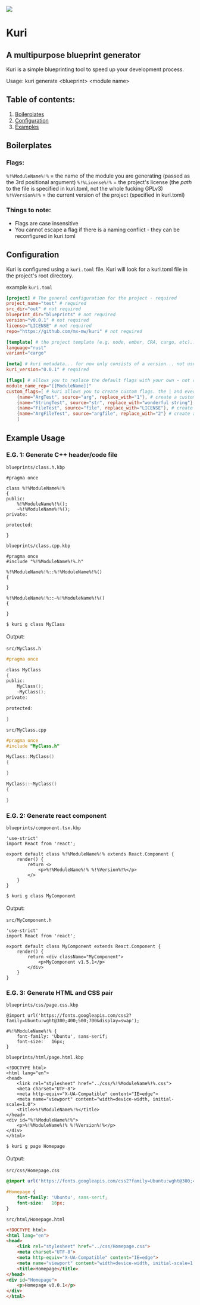 <img src="https://www.code-inspector.com/project/25868/status/svg"></img>
# Kuri
## A multipurpose blueprint generator
Kuri is a simple blueprinting tool to speed up your development process.

Usage: kuri generate \<blueprint> \<module name>

Table of contents:
------------------
1. [Boilerplates](#Boilerplates)
2. [Configuration](#Configuration)
3. [Examples](#Examples)

Boilerplates
------------

### Flags:
`%!%ModuleName%!%` = the name of the module you are generating (passed as the 3rd positional argument)
`%!%License%!%`    = the project's license (the *path* to the file is specified in kuri.toml, not the whole fucking GPLv3)
`%!%Version%!%`    = the current version of the project (specified in kuri.toml)

### Things to note:
- Flags are case insensitive
- You cannot escape a flag if there is a naming conflict - they can be reconfigured in kuri.toml


Configuration
-------------
Kuri is configured using a `kuri.toml` file. Kuri will look for a kuri.toml file in the project's root directory.<br>

example `kuri.toml`
```toml
[project] # The general configuration for the project - required
project_name="test" # required
src_dir="out" # not required
blueprint_dir="blueprints" # not required
version="v0.0.1" # not required
license="LICENSE" # not required
repo="https://github.com/mx-mw/kuri" # not required

[template] # the project template (e.g. node, ember, CRA, cargo, etc)... not used for now - not required
language="rust" 
variant="cargo"

[meta] # kuri metadata... for now only consists of a version... not used for now - required
kuri_version="0.0.1" # required

[flags] # allows you to replace the default flags with your own - not required
module_name_rep="[[ModuleName]]"
custom_flags=[ # kuri allows you to create custom flags. the | and everything before it is ignored
    {name="ArgTest", source="arg", replace_with="1"}, # create a custom flag that is replaced by a positional argument (counting from 1). This example would replace %!%ArgTest%!% with the first positional argument passed to kuri
    {name="StringTest", source="str", replace_with="wonderful string"}, # create a flag that is replaced by a string. This would replace %!%StringTest%!% with "wonderful string"
    {name="FileTest", source="file", replace_with="LICENSE"}, # create a flag that is replaced by the contents of a file. This example would replace %!%FileTest%!% with the contents of the LICENSE file
    {name="ArgFileTest", source="argfile", replace_with="2"} # create a flag that is replaced by the contents of a file specified with a positional argument. This example would replace %!%ArgFileTest%!% with the contents of a file specified with the second positional argument
    ]

```

Example Usage
-------------
### E.G. 1: Generate C++ header/code file
`blueprints/class.h.kbp`
```kbp
#pragma once

class %!%ModuleName%!% 
{
public:
    %!%ModuleName%!%();
    ~%!%ModuleName%!%();
private:

protected:

}
```

`blueprints/class.cpp.kbp`
```kbp
#pragma once
#include "%!%ModuleName%!%.h"

%!%ModuleName%!%::%!%ModuleName%!%() 
{

}

%!%ModuleName%!%::~%!%ModuleName%!%() 
{

}
```
`$ kuri g class MyClass` <br><br>
Output: <br><br>
`src/MyClass.h`
```h
#pragma once

class MyClass
{
public:
    MyClass();
    ~MyClass();
private:

protected:

}
```

`src/MyClass.cpp`
```cpp
#pragma once
#include "MyClass.h"

MyClass::MyClass() 
{

}

MyClass::~MyClass() 
{

}
```

### E.G. 2: Generate react component
`blueprints/component.tsx.kbp`
```kbp
'use-strict'
import React from 'react';

export default class %!%ModuleName%!% extends React.Component {
    render() {
        return <>
            <p>%!%ModuleName%!% %!%Version%!%</p>
        </>
    }
}
```

`$ kuri g class MyComponent` <br><br>
Output: <br><br>
`src/MyComponent.h`
```tsx
'use-strict'
import React from 'react';

export default class MyComponent extends React.Component {
    render() {
        return <div className="MyComponent">
            <p>MyComponent v1.5.1</p>
        </div>
    }
}
```

### E.G. 3: Generate HTML and CSS pair
`blueprints/css/page.css.kbp`
```kbp
@import url('https://fonts.googleapis.com/css2?family=Ubuntu:wght@300;400;500;700&display=swap');

#%!%ModuleName%!% {
    font-family: 'Ubuntu', sans-serif;
    font-size:   16px;
}
```

`blueprints/html/page.html.kbp`
```kbp
<!DOCTYPE html>
<html lang="en">
<head>
    <link rel="stylesheet" href="../css/%!%ModuleName%!%.css">
    <meta charset="UTF-8">
    <meta http-equiv="X-UA-Compatible" content="IE=edge">
    <meta name="viewport" content="width=device-width, initial-scale=1.0">
    <title>%!%ModuleName%!%</title>
</head>
<div id="%!%ModuleName%!%">
    <p>%!%ModuleName%!% %!%Version%!%</p>
</div>
</html>
```

`$ kuri g page Homepage` <br><br>
Output: <br><br>
`src/css/Homepage.css`
```css
@import url('https://fonts.googleapis.com/css2?family=Ubuntu:wght@300;400;500;700&display=swap');

#Homepage {
    font-family: 'Ubuntu', sans-serif;
    font-size:   16px;
}
```

`src/html/Homepage.html`
```html
<!DOCTYPE html>
<html lang="en">
<head>
    <link rel="stylesheet" href="../css/Homepage.css">
    <meta charset="UTF-8">
    <meta http-equiv="X-UA-Compatible" content="IE=edge">
    <meta name="viewport" content="width=device-width, initial-scale=1.0">
    <title>Homepage</title>
</head>
<div id="Homepage">
    <p>Homepage v0.0.1</p>
</div>
</html>
```